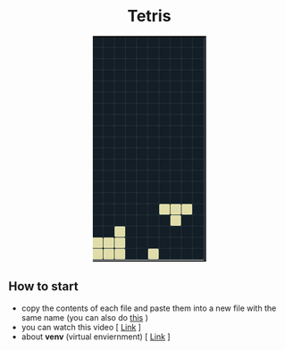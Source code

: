 <!-- PROJECT LOGO -->
<br />
<p align="center">
  
  <h1 align="center">Tetris</h1>

  <p align="center">

<p align="center">
  <img src="tetris_screenshot.png">
</p>

## How to start

- copy the contents of each file and paste them into a new file with the same name (you can also do [this](https://stackoverflow.com/questions/7106012/download-a-single-folder-or-directory-from-a-github-repo) )
- you can watch this video [ [Link](https://drive.google.com/file/d/1R2_uAgNCkhFO7U0anQJ5Yvw_o3MVDZqz/view?usp=sharing) ]
- about **venv** (virtual enviernment) [ [Link](https://packaging.python.org/en/latest/guides/installing-using-pip-and-virtual-environments/) ]
